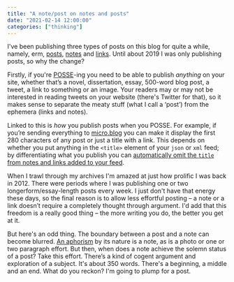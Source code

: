 ```yaml
---
title: "A note/post on notes and posts"
date: "2021-02-14 12:00:00"
categories: ["thinking"]
---
```



I've been publishing three types of posts on this blog for quite a while, namely, erm, [posts](/paternoster/posts/), [notes](/paternoster/notes/) and [links](/paternoster/links/). Until about 2019 I was only publishing posts, so why the change?

Firstly, if you're [POSSE](https://indieweb.org/POSSE)-ing you need to be able to publish _anything_ on your site, whether that’s a novel, dissertation, essay, 500-word blog post, a tweet, a link to something or an image. Your readers may or may not be interested in reading tweets on your website (there's Twitter for that), so it makes sense to separate the meaty stuff (what I call a ‘post’) from the ephemera (links and notes).

Linked to this is _how_ you publish posts when you POSSE. For example, if you’re sending everything to [micro.blog](https://micro.blog/) you can make it display the first 280 characters of any post or just a title with a link. This depends on whether you put anything in the `<title>` element of your `json` or `xml` feed; by differentiating what you publish you can [automatically omit the `title` from notes and links added to your feed](https://github.com/leonp/thisdaysportion/blob/master/api/microblog-feed/index.xml).

When I trawl through my archives I'm amazed at just how prolific I was back in 2012. There were periods where I was publishing one or two longerform/essay-length posts every week. I just don't have that energy these days, so the final reason is to allow less effortful posting – a note or a link doesn’t require a completely thought through argument. I'd add that this freedom is a really good thing – the more writing you do, the better you get at it.

But here's an odd thing. The boundary between a post and a note can become blurred. [An aphorism](/paternoster/notes/2021-02-08-web-aphorism-5-websites-are-for-them/) by its nature is a note, as is a photo or one or two paragraph effort. But then, when does a note achieve the solemn status of a post? Take this effort. There’s a kind of cogent argument and exploration of a subject. It's about 350 words. There's a beginning, a middle and an end. What do you reckon? I'm going to plump for a post.
